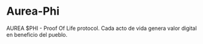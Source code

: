 # Aurea-Phi
AUREA $PHI - Proof Of Life protocol. Cada acto de vida genera valor digital en beneficio del pueblo.
